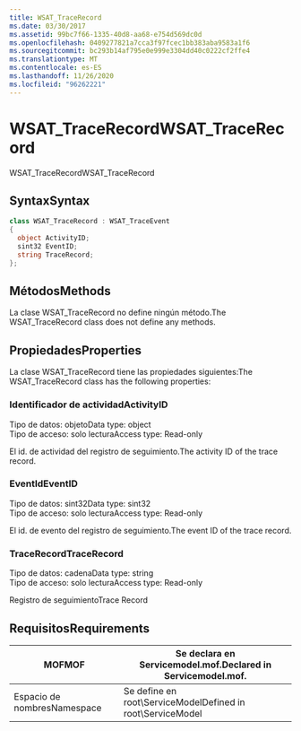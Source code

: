 ```yaml
---
title: WSAT_TraceRecord
ms.date: 03/30/2017
ms.assetid: 99bc7f66-1335-40d8-aa68-e754d569dc0d
ms.openlocfilehash: 0409277821a7cca3f97fcec1bb383aba9583a1f6
ms.sourcegitcommit: bc293b14af795e0e999e3304dd40c0222cf2ffe4
ms.translationtype: MT
ms.contentlocale: es-ES
ms.lasthandoff: 11/26/2020
ms.locfileid: "96262221"
---
```

# <a name="wsat_tracerecord"></a><span data-ttu-id="12091-102">WSAT_TraceRecord</span><span class="sxs-lookup"><span data-stu-id="12091-102">WSAT_TraceRecord</span></span>

<span data-ttu-id="12091-103">WSAT_TraceRecord</span><span class="sxs-lookup"><span data-stu-id="12091-103">WSAT_TraceRecord</span></span>  
  
## <a name="syntax"></a><span data-ttu-id="12091-104">Syntax</span><span class="sxs-lookup"><span data-stu-id="12091-104">Syntax</span></span>  
  
```csharp
class WSAT_TraceRecord : WSAT_TraceEvent  
{  
  object ActivityID;  
  sint32 EventID;  
  string TraceRecord;  
};  
```  
  
## <a name="methods"></a><span data-ttu-id="12091-105">Métodos</span><span class="sxs-lookup"><span data-stu-id="12091-105">Methods</span></span>  

 <span data-ttu-id="12091-106">La clase WSAT_TraceRecord no define ningún método.</span><span class="sxs-lookup"><span data-stu-id="12091-106">The WSAT_TraceRecord class does not define any methods.</span></span>  
  
## <a name="properties"></a><span data-ttu-id="12091-107">Propiedades</span><span class="sxs-lookup"><span data-stu-id="12091-107">Properties</span></span>  

 <span data-ttu-id="12091-108">La clase WSAT_TraceRecord tiene las propiedades siguientes:</span><span class="sxs-lookup"><span data-stu-id="12091-108">The WSAT_TraceRecord class has the following properties:</span></span>  
  
### <a name="activityid"></a><span data-ttu-id="12091-109">Identificador de actividad</span><span class="sxs-lookup"><span data-stu-id="12091-109">ActivityID</span></span>  

 <span data-ttu-id="12091-110">Tipo de datos: objeto</span><span class="sxs-lookup"><span data-stu-id="12091-110">Data type: object</span></span>  
<span data-ttu-id="12091-111">Tipo de acceso: solo lectura</span><span class="sxs-lookup"><span data-stu-id="12091-111">Access type: Read-only</span></span>  
  
 <span data-ttu-id="12091-112">El id. de actividad del registro de seguimiento.</span><span class="sxs-lookup"><span data-stu-id="12091-112">The activity ID of the trace record.</span></span>  
  
### <a name="eventid"></a><span data-ttu-id="12091-113">EventId</span><span class="sxs-lookup"><span data-stu-id="12091-113">EventID</span></span>  

 <span data-ttu-id="12091-114">Tipo de datos: sint32</span><span class="sxs-lookup"><span data-stu-id="12091-114">Data type: sint32</span></span>  
<span data-ttu-id="12091-115">Tipo de acceso: solo lectura</span><span class="sxs-lookup"><span data-stu-id="12091-115">Access type: Read-only</span></span>  
  
 <span data-ttu-id="12091-116">El id. de evento del registro de seguimiento.</span><span class="sxs-lookup"><span data-stu-id="12091-116">The event ID of the trace record.</span></span>  
  
### <a name="tracerecord"></a><span data-ttu-id="12091-117">TraceRecord</span><span class="sxs-lookup"><span data-stu-id="12091-117">TraceRecord</span></span>  

 <span data-ttu-id="12091-118">Tipo de datos: cadena</span><span class="sxs-lookup"><span data-stu-id="12091-118">Data type: string</span></span>  
<span data-ttu-id="12091-119">Tipo de acceso: solo lectura</span><span class="sxs-lookup"><span data-stu-id="12091-119">Access type: Read-only</span></span>  
  
 <span data-ttu-id="12091-120">Registro de seguimiento</span><span class="sxs-lookup"><span data-stu-id="12091-120">Trace Record</span></span>  
  
## <a name="requirements"></a><span data-ttu-id="12091-121">Requisitos</span><span class="sxs-lookup"><span data-stu-id="12091-121">Requirements</span></span>  
  
|<span data-ttu-id="12091-122">MOF</span><span class="sxs-lookup"><span data-stu-id="12091-122">MOF</span></span>|<span data-ttu-id="12091-123">Se declara en Servicemodel.mof.</span><span class="sxs-lookup"><span data-stu-id="12091-123">Declared in Servicemodel.mof.</span></span>|  
|---------|-----------------------------------|  
|<span data-ttu-id="12091-124">Espacio de nombres</span><span class="sxs-lookup"><span data-stu-id="12091-124">Namespace</span></span>|<span data-ttu-id="12091-125">Se define en root\ServiceModel</span><span class="sxs-lookup"><span data-stu-id="12091-125">Defined in root\ServiceModel</span></span>|
